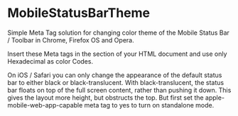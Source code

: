 # MobileStatusBarTheme
Simple Meta Tag solution for changing color theme of the Mobile Status Bar / Toolbar in Chrome, Firefox OS and Opera.

Insert these Meta tags in the <head> section of your HTML document and use only Hexadecimal as color Codes. 

<!-- Android -->
<meta name="theme-color" content="#ff6800">

<!-- Windows Phone -->
<meta name="msapplication-navbutton-color" content="#ff6800">

<!-- iOS / Safari  -->
<meta name="apple-mobile-web-app-capable" content="yes">
<meta name="apple-mobile-web-app-status-bar-style" content="black-translucent">

On iOS / Safari you can only change the appearance of the default status bar to either black or black-translucent. With black-translucent, the status bar floats on top of the full screen content, rather than pushing it down. This gives the layout more height, but obstructs the top. But first set the apple-mobile-web-app-capable meta tag to yes to turn on standalone mode.
